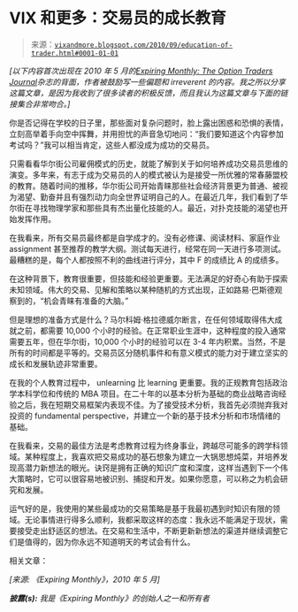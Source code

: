 <!--yml

分类：未分类

日期：2024-05-18 17:03:04

-->

# VIX 和更多：交易员的成长教育

> 来源：[`vixandmore.blogspot.com/2010/09/education-of-trader.html#0001-01-01`](http://vixandmore.blogspot.com/2010/09/education-of-trader.html#0001-01-01)

*[以下内容首次出现在 2010 年 5 月的[Expiring Monthly: The Option Traders Journal](http://www.expiringmonthly.com/)杂志的背面，作者被鼓励写一些偏题和 irreverent 的内容。我之所以分享这篇文章，是因为我收到了很多读者的积极反馈，而且我认为这篇文章与下面的链接集合非常吻合。]*

你是否记得在学校的日子里，那些面对复杂问题时，脸上露出困惑和恐惧的表情，立刻高举着手向空中挥舞，并用担忧的声音急切地问：“我们要知道这个内容参加考试吗？”我可以相当肯定，这些人都没成为成功的交易员。

只需看看华尔街公司雇佣模式的历史，就能了解到关于如何培养成功交易员思维的演变。多年来，有志于成为交易员的人的模式被认为是接受一所优雅的常春藤盟校的教育。随着时间的推移，华尔街公司开始青睐那些社会经济背景更为普通、被视为渴望、勤奋并且有强烈动力向全世界证明自己的人。在最近几年，我们看到了华尔街在寻找物理学家和那些具有杰出量化技能的人。最近，对扑克技能的渴望也开始发挥作用。

在我看来，所有交易员最终都是自学成才的。没有必修课、阅读材料、家庭作业 assignment 甚至推荐的教学大纲。测试每天进行，经常在同一天进行多项测试。最糟糕的是，每个人都按照不利的曲线进行评分，其中 F 的成绩比 A 的成绩多。

在这种背景下，教育很重要，但技能和经验更重要。无法满足的好奇心有助于探索未知领域。伟大的交易、见解和策略以某种随机的方式出现，正如路易·巴斯德观察到的，“机会青睐有准备的大脑。”

但是理想的准备方式是什么？马尔科姆·格拉德威尔断言，在任何领域取得伟大成就之前，都需要 10,000 个小时的经验。在正常职业生涯中，这种程度的投入通常需要五年，但在华尔街，10,000 个小时的经验可以在 3-4 年内积累。当然，不是所有的时间都是平等的。交易员区分随机事件和有意义模式的能力对于建立坚实的成长和发展轨迹非常重要。

在我的个人教育过程中， unlearning 比 learning 更重要。我的正规教育包括政治学本科学位和传统的 MBA 项目。在二十年的以基本分析为基础的商业战略咨询经验之后，我在短期交易框架内表现不佳。为了接受技术分析，我首先必须抛弃我对投资的 fundamental perspective，并建立一个新的基于技术分析和市场情绪的基础。

在我看来，交易的最佳方法是考虑教育过程为终身事业，跨越尽可能多的跨学科领域。某种程度上，我喜欢把交易成功的基石想象为建立一大锅思想炖菜，并培养发现高潜力新想法的眼光。诀窍是拥有正确的知识广度和深度，这样当遇到下一个伟大策略时，它可以很容易地被识别、捕捉和开发。如果你愿意，可以称之为机会研究和发展。

运气好的是，我使用的某些最成功的交易策略是基于我最初遇到时知识有限的领域。无论事情进行得多么顺利，我都采取这样的态度：我永远不能满足于现状，需要接受走出舒适区的想法。在交易和生活中，不断更新新想法的渠道并继续调整它们是值得的，因为你永远不知道明天的考试会有什么。

相关文章：

*[来源: 《Expiring Monthly》，2010 年 5 月]*

***披露(s):*** *我是《Expiring Monthly》的创始人之一和所有者*
